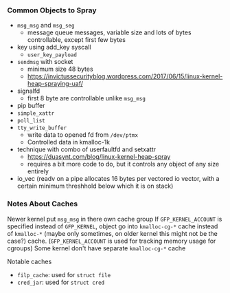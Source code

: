 ### Common Objects to Spray

- `msg_msg` and `msg_seg`
	- message queue messages, variable size and lots of bytes controllable, except first few bytes
- key using add_key syscall
	- `user_key_payload`
- `sendmsg` with socket
	- minimum size 48 bytes
	- https://invictussecurityblog.wordpress.com/2017/06/15/linux-kernel-heap-spraying-uaf/
- signalfd
	- first 8 byte are controllable unlike `msg_msg`
- pip buffer
- `simple_xattr`
- `poll_list`
- `tty_write_buffer`
	- write data to opened fd from `/dev/ptmx`
	- Controlled data in kmalloc-1k
- technique with combo of userfaultfd and setxattr
	- https://duasynt.com/blog/linux-kernel-heap-spray
	- requires a bit more code to do, but it controls any object of any size entirely
- io_vec (readv on a pipe allocates 16 bytes per vectored io vector, with a certain minimum threshhold below which it is on stack)

### Notes About Caches
Newer kernel put `msg_msg` in there own cache group
If `GFP_KERNEL_ACCOUNT` is specified instead of `GFP_KERNEL`, object go into `kmalloc-cg-*` cache instead of `kmalloc-*` (maybe only sometimes, on older kernel this might not be the case?) cache. (`GFP_KERNEL_ACCOUNT` is used for tracking memory usage for cgroups)
Some kernel don't have separate `kmalloc-cg-*` cache

Notable caches
- `filp_cache`: used for `struct file`
- `cred_jar`: used for `struct cred`
